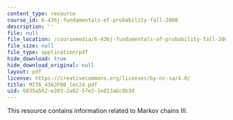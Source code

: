 ```yaml
---
content_type: resource
course_id: 6-436j-fundamentals-of-probability-fall-2008
description: ''
file: null
file_location: /coursemedia/6-436j-fundamentals-of-probability-fall-2008/6835a562e2032a8257e31ed13abc8b3d_MIT6_436JF08_lec24.pdf
file_size: null
file_type: application/pdf
hide_download: true
hide_download_original: null
layout: pdf
license: https://creativecommons.org/licenses/by-nc-sa/4.0/
title: MIT6_436JF08_lec24.pdf
uid: 6835a562-e203-2a82-57e3-1ed13abc8b3d
---
```

This resource contains information related to Markov chains III.